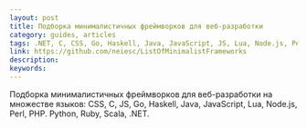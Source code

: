 ```yaml
---
layout: post
title: Подборка минималистичных фреймворков для веб-разработки
category: guides, articles
tags: .NET, C, CSS, Go, Haskell, Java, JavaScript, JS, Lua, Node.js, Perl, PHP. Python, Ruby, Scala, минимализм, фреймворк
link: https://github.com/neiesc/ListOfMinimalistFrameworks
description:
keywords:
---
```


<p>Подборка минималистичных фреймворков для веб-разработки на множестве языков: CSS, C, JS, Go, Haskell, Java, JavaScript, Lua, Node.js, Perl, PHP. Python, Ruby, Scala, .NET.</p>
